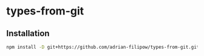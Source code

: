 # types-from-git

## Installation

```bash
npm install -D git+https://github.com/adrian-filipow/types-from-git.git
```
